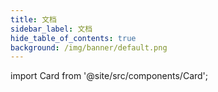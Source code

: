 ```yaml
---
title: 文档
sidebar_label: 文档
hide_table_of_contents: true
background: /img/banner/default.png
---
```



import Card from '@site/src/components/Card';

<div class="mt-12 grid gap-5 max-w-lg mx-auto md:grid-cols-1 lg:max-w-none">

  <Card title="华炎魔方技术白皮书"
    description="什么是低代码开发平台；低代码开发平台的进化史；低代码开发生命周期管理；华炎魔方的开源生态；"
    href="http://oss.steedos.com/docs/%E5%8D%8E%E7%82%8E%E9%AD%94%E6%96%B9%E6%8A%80%E6%9C%AF%E7%99%BD%E7%9A%AE%E4%B9%A6.pdf"
    target="_blank"/>

  <Card title="视频"
    description="华炎魔方十大引擎；如何创建自定义应用程序；如何创建审批流程；华炎魔方助力企业数字化转型"
    href="/videos/"/>

  <Card title="安装部署"
    description="申请试用华炎魔方云服务，或是在本地服务器、云服务器安装部署华炎魔方。"
    href="/help/deploy"/>

  <Card title="使用入门"
    description="华炎魔方界面总览、如何管理您的数据、分析统计、和处理审批流程。"
    href="/help/user/"/>

  <Card title="如何设置和维护华炎魔方"
    description="设置和维护贵公司、控制谁可以看到什么内容、自动化业务流程、创建自定义应用程序。"
    href="/help/admin/"/>

  <Card title="开发人员"
    description="如何使用华炎魔方开发复杂业务系统：搭建开发环境、开发教程、开发文档、API接口。"
    href="/developer/"/>
</div>
